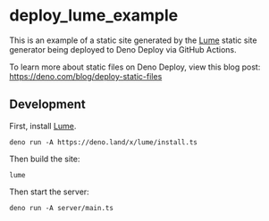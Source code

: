 # deploy_lume_example

This is an example of a static site generated by the [Lume][lume] static site
generator being deployed to Deno Deploy via GitHub Actions.

To learn more about static files on Deno Deploy, view this blog post:
https://deno.com/blog/deploy-static-files

## Development

First, install [Lume][lume].

```shell
deno run -A https://deno.land/x/lume/install.ts
```

Then build the site:

```shell
lume
```

Then start the server:

```shell
deno run -A server/main.ts
```

[lume]: https://lumeland.github.io
